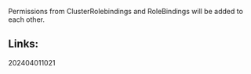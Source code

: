 Permissions from ClusterRolebindings and RoleBindings will be added to each other.

## Links:



202404011021